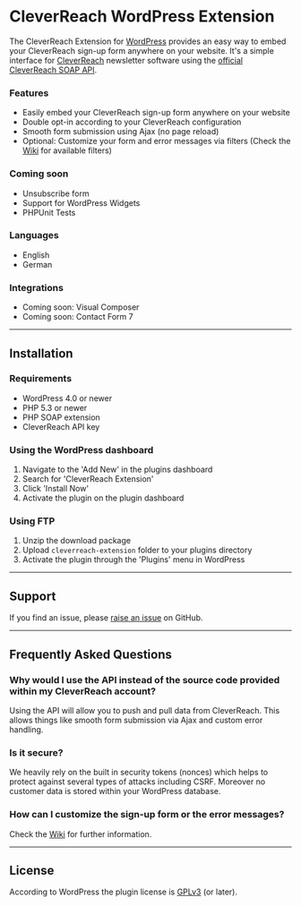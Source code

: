 # CleverReach WordPress Extension

The CleverReach Extension for [WordPress](https://wordpress.org/) provides an easy way to embed your CleverReach sign-up form anywhere on your website.
It's a simple interface for [CleverReach](http://www.cleverreach.com/) newsletter software using the [official CleverReach SOAP API](http://api.cleverreach.com/soap/doc/5.0/).

### Features
* Easily embed your CleverReach sign-up form anywhere on your website
* Double opt-in according to your CleverReach configuration
* Smooth form submission using Ajax (no page reload)
* Optional: Customize your form and error messages via filters (Check the [Wiki](https://github.com/hofmannsven/cleverreach-extension/wiki) for available filters)

### Coming soon
* Unsubscribe form
* Support for WordPress Widgets
* PHPUnit Tests

### Languages
* English
* German

### Integrations
* Coming soon: Visual Composer
* Coming soon: Contact Form 7


*** 


## Installation

### Requirements
* WordPress 4.0 or newer
* PHP 5.3 or newer
* PHP SOAP extension
* CleverReach API key

### Using the WordPress dashboard
1. Navigate to the 'Add New' in the plugins dashboard
2. Search for 'CleverReach Extension'
3. Click 'Install Now'
4. Activate the plugin on the plugin dashboard

### Using FTP
1. Unzip the download package
2. Upload `cleverreach-extension` folder to your plugins directory
3. Activate the plugin through the 'Plugins' menu in WordPress


*** 


## Support

If you find an issue, please [raise an issue](https://github.com/hofmannsven/cleverreach-extension/issues) on GitHub.


*** 


## Frequently Asked Questions

### Why would I use the API instead of the source code provided within my CleverReach account?
Using the API will allow you to push and pull data from CleverReach. This allows things like smooth form submission via Ajax and custom error handling.

### Is it secure?
We heavily rely on the built in security tokens (nonces) which helps to protect against several types of attacks including CSRF.
Moreover no customer data is stored within your WordPress database.

### How can I customize the sign-up form or the error messages?
Check the [Wiki](https://github.com/hofmannsven/cleverreach-extension/wiki) for further information.


*** 


## License

According to WordPress the plugin license is [GPLv3](https://www.gnu.org/licenses/gpl-3.0.txt) (or later).